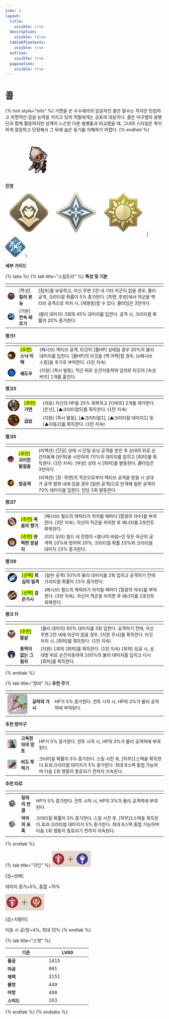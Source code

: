 ```yaml
---
icon: a
layout:
  title:
    visible: true
  description:
    visible: false
  tableOfContents:
    visible: true
  outline:
    visible: true
  pagination:
    visible: true
---
```


# 콜

{% hint style="info" %}
가면을 쓴 수수께끼의 암살자인 콜은 말수는 적지만 민첩하고 치명적인 암살 능력을 가지고 있어 적들에게는 공포의 대상이다. 콜은 미구엘의 용병단과 함께 활동하지만 성격이 느슨한 다른 용병들과 비교했을 때, 그녀의 스타일은 특이하게 깔끔하고 단정해서 그 뒤에 숨은 동기를 이해하기 어렵다.
{% endhint %}

<div align="left">

<figure><img src="../../.gitbook/assets/1 (30).png" alt=""><figcaption></figcaption></figure>

</div>

**진영**\
<img src="../../.gitbook/assets/unittag_rover-150x150.webp" alt="" data-size="line"><img src="../../.gitbook/assets/2 (7).webp" alt="" data-size="line"><img src="../../.gitbook/assets/1 (6).webp" alt="" data-size="line">| <img src="../../.gitbook/assets/침입자.webp" alt="" data-size="line">\


**세부 가이드**

{% tabs %}
{% tab title="스킬트리" %}
**특성 및 기본**

<table data-view="cards"><thead><tr><th></th><th></th><th></th><th data-hidden data-card-cover data-type="files"></th></tr></thead><tbody><tr><td><img src="../../.gitbook/assets/12a.webp" alt=""></td><td>[특성] <strong>킬러 본능</strong></td><td>[점프]를 보유하고, 자신 주변 2칸 내 기타 아군이 없을 경우, 물리 공격, 크리티컬 확률이 5% 증가한다. [측면, 후방]에서 적군을 액티브 공격으로 처치 시, [재행동]할 수 있다. 쿨타임은 3턴이다.</td><td></td></tr><tr><td><img src="../../.gitbook/assets/t0zSkPWtbTZkqXB85ggYK9RfSPHgjTuAoeReDeo40MlCvG-hYAnBIiukYUomNsa-5J4zxgWsKShptbdxBTIQUw.webp" alt=""></td><td>[기본] <strong>연속 찌르기</strong></td><td>(물리 대미지) 3회의 45% 대미지를 입힌다. 공격 시, 크리티컬 확률이 20% 증가한다.</td><td></td></tr></tbody></table>

**랭크1**

<table data-view="cards"><thead><tr><th></th><th></th><th></th><th data-hidden data-card-cover data-type="files"></th></tr></thead><tbody><tr><td><img src="../../.gitbook/assets/70px-偷襲.png" alt="" data-size="original"></td><td><mark style="color:green;"><strong>[추천]</strong></mark> <strong>스닉 어택</strong></td><td>(패시브) 액티브 공격, 타깃이 [풀HP] 상태일 경우 20%의 물리 대미지를 입힌다. [풀HP]의 타깃을 [백 어택]할 경우, [x패시브 스킬]을 추가로 부여한다. (1턴 지속)</td><td></td></tr><tr><td><img src="../../.gitbook/assets/8F24pSQitah0ZnbQaCAxSfcx-xcxW7qcKypv6uCstgCLMn2rCGKRENupztcQbMRe_uuqAGN8UUEeNJoL3HbZcw.webp" alt=""></td><td><strong>쉐도우</strong></td><td>(지원) [즉시 발동], 적군 뒤로 순간이동하여 임의로 타깃의 [속성 버프] 1개를 훔친다.</td><td></td></tr></tbody></table>

**랭크3**

<table data-view="cards"><thead><tr><th></th><th></th><th></th><th data-hidden data-card-cover data-type="files"></th></tr></thead><tbody><tr><td><img src="../../.gitbook/assets/70px-面具.png" alt=""></td><td><mark style="color:green;"><strong>[추천]</strong></mark><strong> 가면</strong></td><td>(치료) 자신의 HP를 25% 회복하고 [디버프] 2개를 제거한다. [은신], [▲크리티컬5]를 획득한다. (1턴 지속)</td><td></td></tr><tr><td><img src="../../.gitbook/assets/jATSrq5Fp_3fKYLFqcQiMbA6hDHFPoFYbDGxH8qncTOfh3uzBcITbdatxdBYunrq3sUBScD8jUh2vbqPJ_A5Rg.webp" alt=""></td><td><strong>급습</strong></td><td>(지원) [즉시 발동], [▲크리티컬1], [▲크리티컬 대미지1] 및 [▲이동2]를 획득한다. (1턴 지속)</td><td></td></tr></tbody></table>

**랭크5**

<table data-view="cards"><thead><tr><th></th><th></th><th></th><th data-hidden data-card-cover data-type="files"></th></tr></thead><tbody><tr><td><img src="../../.gitbook/assets/70px-詭異步伐.png" alt=""></td><td><mark style="color:green;"><strong>[추천]</strong></mark><strong> 괴이한 발걸음</strong></td><td>(리액션) [건강] 상태 시 단일 유닛 공격을 받은 후 상대의 뒤로 순간이동해 [반격]을 시전하여 70%의 대미지를 입히고 [회피]를 획득한다. (1턴 지속). [부상] 상태 시 [회피]를 발동한다. 쿨타임은 3턴이다.</td><td></td></tr><tr><td><img src="../../.gitbook/assets/Zha4TyRFo4mrMs7LG_Tob05yxGruhSPC1xExNn-9sOrMBWruijxy5b9eS6aphl3__UDjLQlJ4EA8sDdFxxOvMg.webp" alt=""></td><td><strong>맞공격</strong> </td><td>(리액션) [정-측면]의 적군으로부터 액티브 공격을 받을 시 상대가 공격 범위 내에 있을 경우 [일반 공격]으로 반격해 일반 공격의 70% 데미지를 입힌다. 턴당 1회 발동한다.</td><td></td></tr></tbody></table>

**랭크7**

<table data-view="cards"><thead><tr><th></th><th></th><th></th><th data-hidden data-card-cover data-type="files"></th></tr></thead><tbody><tr><td><img src="../../.gitbook/assets/70px-死亡的味道.png" alt=""></td><td><mark style="color:green;"><strong>[추천]</strong></mark><strong> 죽음의 향기</strong> </td><td>(패시브) 필드의 캐릭터가 처치될 때마다 [열광의 야수]를 부여한다. (3턴 지속). 자신이 적군을 처치한 후 에너지를 2포인트 회복한다.</td><td></td></tr><tr><td><img src="../../.gitbook/assets/70px-完美刺客.png" alt=""></td><td><mark style="color:green;"><strong>[추천]</strong></mark><strong> 완벽한 암살자</strong></td><td>(리더 오라) 필드 내 진영이 &#x3C;찰나의 바람>인 모든 아군의 공격력 10%와 방어력 20%, 크리티컬 확률 15%와 크리티컬 대미지 15% 증가한다.</td><td></td></tr></tbody></table>

**랭크9**

<table data-view="cards"><thead><tr><th></th><th></th><th></th><th data-hidden data-card-cover data-type="files"></th></tr></thead><tbody><tr><td><img src="../../.gitbook/assets/70px-會心擊.png" alt=""></td><td><mark style="color:green;"><strong>[선택]</strong></mark><strong> 회심의 일격</strong> </td><td>(일반 공격) 50%의 물리 대미지를 2회 입히고 공격하기 전에 크리티컬 확률이 15% 증가한다.</td><td></td></tr><tr><td><img src="../../.gitbook/assets/ceX0wrmlzxyDHFiENKX3RNQvebtEsJepWd4TmuFvk9N0oiBrn04jNqS4-UdnpHe93COROYLTqggVpUmgWoqj9Q.webp" alt=""></td><td><mark style="color:green;"><strong>[선택]</strong></mark><strong> 검은가시</strong></td><td>(패시브) 필드의 캐릭터가 처치될 때마다 [열광의 야수]를 부여한다. (3턴 지속). 자신이 적군을 처치한 후 에너지를 2포인트 회복한다.</td><td></td></tr></tbody></table>

**랭크 11**

<table data-view="cards"><thead><tr><th></th><th></th><th></th><th data-hidden data-card-cover data-type="files"></th></tr></thead><tbody><tr><td><img src="../../.gitbook/assets/70px-抹殺.png" alt=""></td><td><mark style="color:green;"><strong>[추천]</strong></mark><strong> 말살</strong></td><td>(물리 대미지) 60% 대미지를 3회 입힌다. 공격하기 전에, 자신 주변 2칸 내에 아군이 없을 경우, [지원 무시]를 획득한다. 타깃 처치 시, [회피]를 획득한다. (1턴 지속)</td><td></td></tr><tr><td><img src="../../.gitbook/assets/cr-n_E0ROsZLzTW6CYdmkn3EP9uzFoxvdAOd-ZsjAY-D7rPO0xxf5ne2pXRi4s0Xx2MhWlznVgCZPskKMC8nvw.webp" alt=""></td><td><strong>종적이 없는 그림자</strong></td><td> (지원) 1회의 [회피]를 획득한다. (1턴 지속) [회피] 성공 시, 상대방 뒤로 순간이동하여 100%의 물리 데미지를 입히고 다시 [회피]를 획득한다.</td><td></td></tr></tbody></table>
{% endtab %}

{% tab title="장비" %}
**추천 무기**

<table data-view="cards"><thead><tr><th></th><th></th><th data-hidden></th></tr></thead><tbody><tr><td><img src="../../.gitbook/assets/80px-虛無之刺.png" alt=""></td><td><strong>공허의 가시</strong></td><td>HP가 5% 증가한다. 전투 시작 시, HP의 3%가 물리 공격력에 부여된다.</td></tr></tbody></table>

**추천 방어구**

<table data-view="cards"><thead><tr><th></th><th></th><th data-hidden></th></tr></thead><tbody><tr><td><img src="../../.gitbook/assets/11 (1).png" alt=""></td><td><strong>고독한 자의 망토</strong></td><td>HP가 5% 증가한다. 전투 시작 시, HP의 3%가 물리 공격력에 부여된다.</td></tr><tr><td><img src="../../.gitbook/assets/20 (1).png" alt=""></td><td><strong>비도 투척기</strong></td><td>크리티컬 확률이 3% 증가한다. 스킬 시전 후, [허무]1스택을 획득한다.효과:크리티컬 대미지가 5% 증가한다. 최대 6스택 중첩 가능하며 다음 1회 행동이 종료되기 전까지 지속된다.</td></tr></tbody></table>

**추천 타로**

<table data-view="cards"><thead><tr><th></th><th></th><th data-hidden></th></tr></thead><tbody><tr><td><img src="../../.gitbook/assets/tar_2.webp" alt=""></td><td><strong>정의의 판결</strong></td><td>HP가 5% 증가한다. 전투 시작 시, HP의 3%가 물리 공격력에 부여된다.</td></tr><tr><td><img src="../../.gitbook/assets/tar_6.webp" alt=""></td><td><strong>악마의 유혹</strong></td><td>크리티컬 확률이 3% 증가한다. 스킬 시전 후, [허무]1스택을 획득한다.효과:크리티컬 대미지가 5% 증가한다. 최대 6스택 중첩 가능하며 다음 1회 행동이 종료되기 전까지 지속된다.</td></tr><tr><td></td><td></td><td></td></tr></tbody></table>
{% endtab %}

{% tab title="각인" %}
<img src="../../.gitbook/assets/1 (26).png" alt="" data-size="original">

\[검+성배]&#x20;

데미지 증가+5%, 흡혈 +15%

<img src="../../.gitbook/assets/1 (27).png" alt="" data-size="original">&#x20;

\[검+지팡이]&#x20;

이동 시 공/방+4%, 최대 12%
{% endtab %}

{% tab title="스탯" %}
<table><thead><tr><th width="117">기준</th><th width="120">LV60</th></tr></thead><tbody><tr><td><strong>물공</strong></td><td>1415</td></tr><tr><td><strong>마공</strong></td><td>991</td></tr><tr><td><strong>체력</strong></td><td>3151</td></tr><tr><td><strong>물방</strong></td><td>449</td></tr><tr><td><strong>마방</strong></td><td>498</td></tr><tr><td><strong>스피드</strong></td><td>163</td></tr></tbody></table>
{% endtab %}
{% endtabs %}

